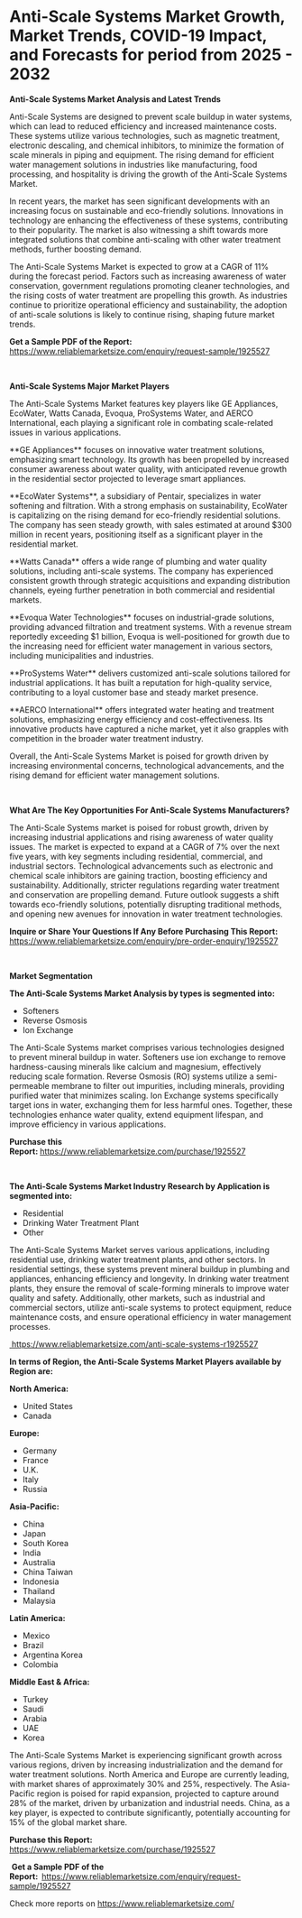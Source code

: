 <p><h1>Anti-Scale Systems Market Growth, Market Trends, COVID-19 Impact, and Forecasts for period from 2025 - 2032</h1></p><p><strong>Anti-Scale Systems Market Analysis and Latest Trends</strong></p>
<p><p>Anti-Scale Systems are designed to prevent scale buildup in water systems, which can lead to reduced efficiency and increased maintenance costs. These systems utilize various technologies, such as magnetic treatment, electronic descaling, and chemical inhibitors, to minimize the formation of scale minerals in piping and equipment. The rising demand for efficient water management solutions in industries like manufacturing, food processing, and hospitality is driving the growth of the Anti-Scale Systems Market.</p><p>In recent years, the market has seen significant developments with an increasing focus on sustainable and eco-friendly solutions. Innovations in technology are enhancing the effectiveness of these systems, contributing to their popularity. The market is also witnessing a shift towards more integrated solutions that combine anti-scaling with other water treatment methods, further boosting demand.</p><p>The Anti-Scale Systems Market is expected to grow at a CAGR of 11% during the forecast period. Factors such as increasing awareness of water conservation, government regulations promoting cleaner technologies, and the rising costs of water treatment are propelling this growth. As industries continue to prioritize operational efficiency and sustainability, the adoption of anti-scale solutions is likely to continue rising, shaping future market trends.</p></p>
<p><strong>Get a Sample PDF of the Report:&nbsp;</strong> <a href="https://www.reliablemarketsize.com/enquiry/request-sample/1925527?utm_campaign=3192&utm_medium=2&utm_source=Github&utm_content=ia&utm_term=28032025&utm_id=anti-scale-systems">https://www.reliablemarketsize.com/enquiry/request-sample/1925527</a></p>
<p>&nbsp;</p>
<p><strong>Anti-Scale Systems Major Market Players</strong></p>
<p><p>The Anti-Scale Systems Market features key players like GE Appliances, EcoWater, Watts Canada, Evoqua, ProSystems Water, and AERCO International, each playing a significant role in combating scale-related issues in various applications.</p><p>**GE Appliances** focuses on innovative water treatment solutions, emphasizing smart technology. Its growth has been propelled by increased consumer awareness about water quality, with anticipated revenue growth in the residential sector projected to leverage smart appliances.</p><p>**EcoWater Systems**, a subsidiary of Pentair, specializes in water softening and filtration. With a strong emphasis on sustainability, EcoWater is capitalizing on the rising demand for eco-friendly residential solutions. The company has seen steady growth, with sales estimated at around $300 million in recent years, positioning itself as a significant player in the residential market.</p><p>**Watts Canada** offers a wide range of plumbing and water quality solutions, including anti-scale systems. The company has experienced consistent growth through strategic acquisitions and expanding distribution channels, eyeing further penetration in both commercial and residential markets.</p><p>**Evoqua Water Technologies** focuses on industrial-grade solutions, providing advanced filtration and treatment systems. With a revenue stream reportedly exceeding $1 billion, Evoqua is well-positioned for growth due to the increasing need for efficient water management in various sectors, including municipalities and industries.</p><p>**ProSystems Water** delivers customized anti-scale solutions tailored for industrial applications. It has built a reputation for high-quality service, contributing to a loyal customer base and steady market presence.</p><p>**AERCO International** offers integrated water heating and treatment solutions, emphasizing energy efficiency and cost-effectiveness. Its innovative products have captured a niche market, yet it also grapples with competition in the broader water treatment industry.</p><p>Overall, the Anti-Scale Systems Market is poised for growth driven by increasing environmental concerns, technological advancements, and the rising demand for efficient water management solutions.</p></p>
<p>&nbsp;</p>
<p><strong>What Are The Key Opportunities For Anti-Scale Systems Manufacturers?</strong></p>
<p><p>The Anti-Scale Systems market is poised for robust growth, driven by increasing industrial applications and rising awareness of water quality issues. The market is expected to expand at a CAGR of 7% over the next five years, with key segments including residential, commercial, and industrial sectors. Technological advancements such as electronic and chemical scale inhibitors are gaining traction, boosting efficiency and sustainability. Additionally, stricter regulations regarding water treatment and conservation are propelling demand. Future outlook suggests a shift towards eco-friendly solutions, potentially disrupting traditional methods, and opening new avenues for innovation in water treatment technologies.</p></p>
<p><strong>Inquire or Share Your Questions If Any Before Purchasing This Report:</strong> <a href="https://www.reliablemarketsize.com/enquiry/pre-order-enquiry/1925527?utm_campaign=3192&utm_medium=2&utm_source=Github&utm_content=ia&utm_term=28032025&utm_id=anti-scale-systems">https://www.reliablemarketsize.com/enquiry/pre-order-enquiry/1925527</a></p>
<p>&nbsp;</p>
<p><strong>Market Segmentation</strong></p>
<p><strong>The Anti-Scale Systems Market Analysis by types is segmented into:</strong></p>
<p><ul><li>Softeners</li><li>Reverse Osmosis</li><li>Ion Exchange</li></ul></p>
<p><p>The Anti-Scale Systems market comprises various technologies designed to prevent mineral buildup in water. Softeners use ion exchange to remove hardness-causing minerals like calcium and magnesium, effectively reducing scale formation. Reverse Osmosis (RO) systems utilize a semi-permeable membrane to filter out impurities, including minerals, providing purified water that minimizes scaling. Ion Exchange systems specifically target ions in water, exchanging them for less harmful ones. Together, these technologies enhance water quality, extend equipment lifespan, and improve efficiency in various applications.</p></p>
<p><strong>Purchase this Report:&nbsp;</strong><a href="https://www.reliablemarketsize.com/purchase/1925527?utm_campaign=3192&utm_medium=2&utm_source=Github&utm_content=ia&utm_term=28032025&utm_id=anti-scale-systems">https://www.reliablemarketsize.com/purchase/1925527</a></p>
<p>&nbsp;</p>
<p><strong>The Anti-Scale Systems Market Industry Research by Application is segmented into:</strong></p>
<p><ul><li>Residential</li><li>Drinking Water Treatment Plant</li><li>Other</li></ul></p>
<p><p>The Anti-Scale Systems Market serves various applications, including residential use, drinking water treatment plants, and other sectors. In residential settings, these systems prevent mineral buildup in plumbing and appliances, enhancing efficiency and longevity. In drinking water treatment plants, they ensure the removal of scale-forming minerals to improve water quality and safety. Additionally, other markets, such as industrial and commercial sectors, utilize anti-scale systems to protect equipment, reduce maintenance costs, and ensure operational efficiency in water management processes.</p></p>
<p><a href="https://www.reliablemarketsize.com/anti-scale-systems-r1925527?utm_campaign=3192&utm_medium=2&utm_source=Github&utm_content=ia&utm_term=28032025&utm_id=anti-scale-systems">&nbsp;https://www.reliablemarketsize.com/anti-scale-systems-r1925527</a></p>
<p><strong>In terms of Region, the Anti-Scale Systems Market Players available by Region are:</strong></p>
<p>
    <p> <strong> North America: </strong>
        <ul>
            <li>United States</li>
            <li>Canada</li>
        </ul>
        </p> 
    <p> <strong> Europe: </strong>
        <ul>
            <li>Germany</li>
            <li>France</li>
            <li>U.K.</li>
            <li>Italy</li>
            <li>Russia</li>
        </ul>
        </p> 
    <p> <strong> Asia-Pacific: </strong>
        <ul>
            <li>China</li>
            <li>Japan</li>
            <li>South Korea</li>
            <li>India</li>
            <li>Australia</li>
            <li>China Taiwan</li>
            <li>Indonesia</li>
            <li>Thailand</li>
            <li>Malaysia</li>
        </ul>
        </p> 
    <p> <strong> Latin America: </strong>
        <ul>
            <li>Mexico</li>
            <li>Brazil</li>
            <li>Argentina Korea</li>
            <li>Colombia</li>
        </ul>
        </p> 
    <p> <strong> Middle East & Africa: </strong>
        <ul>
            <li>Turkey</li>
            <li>Saudi</li>
            <li>Arabia</li>
            <li>UAE</li>
            <li>Korea</li>
        </ul>
    </p>
    </p>
<p><p>The Anti-Scale Systems Market is experiencing significant growth across various regions, driven by increasing industrialization and the demand for water treatment solutions. North America and Europe are currently leading, with market shares of approximately 30% and 25%, respectively. The Asia-Pacific region is poised for rapid expansion, projected to capture around 28% of the market, driven by urbanization and industrial needs. China, as a key player, is expected to contribute significantly, potentially accounting for 15% of the global market share.</p></p>
<p><strong>Purchase this Report: </strong><a href="https://www.reliablemarketsize.com/purchase/1925527?utm_campaign=3192&utm_medium=2&utm_source=Github&utm_content=ia&utm_term=28032025&utm_id=anti-scale-systems">https://www.reliablemarketsize.com/purchase/1925527</a></p>
<p>&nbsp;<strong>Get a Sample PDF of the Report:&nbsp;&nbsp;</strong><a href="https://www.reliablemarketsize.com/enquiry/request-sample/1925527?utm_campaign=3192&utm_medium=2&utm_source=Github&utm_content=ia&utm_term=28032025&utm_id=anti-scale-systems">https://www.reliablemarketsize.com/enquiry/request-sample/1925527</a></p>
<p><strong></strong></p>
<p>Check more reports on <a href="https://www.reliablemarketsize.com/?utm_campaign=3192&utm_medium=2&utm_source=Github&utm_content=ia&utm_term=28032025&utm_id=anti-scale-systems">https://www.reliablemarketsize.com/</a></p>